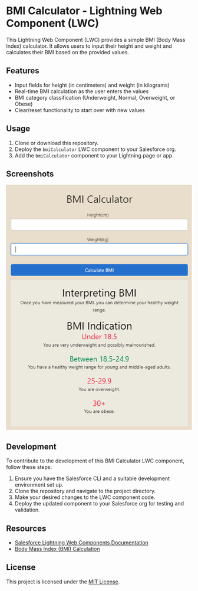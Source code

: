 # BMI Calculator - Lightning Web Component (LWC)

This Lightning Web Component (LWC) provides a simple BMI (Body Mass Index) calculator. It allows users to input their height and weight and calculates their BMI based on the provided values.

## Features

- Input fields for height (in centimeters) and weight (in kilograms)
- Real-time BMI calculation as the user enters the values
- BMI category classification (Underweight, Normal, Overweight, or Obese)
- Clear/reset functionality to start over with new values

## Usage

1. Clone or download this repository.
2. Deploy the `bmiCalculator` LWC component to your Salesforce org.
3. Add the `bmiCalculator` component to your Lightning page or app.

## Screenshots

![BMI Calculator Screenshot](img/image.png)

## Development

To contribute to the development of this BMI Calculator LWC component, follow these steps:

1. Ensure you have the Salesforce CLI and a suitable development environment set up.
2. Clone the repository and navigate to the project directory.
3. Make your desired changes to the LWC component code.
4. Deploy the updated component to your Salesforce org for testing and validation.

## Resources

- [Salesforce Lightning Web Components Documentation](https://developer.salesforce.com/docs/component-library/documentation/en/lwc)
- [Body Mass Index (BMI) Calculation](https://www.cdc.gov/healthyweight/assessing/bmi/adult_bmi/index.html)

## License

This project is licensed under the [MIT License](LICENSE).
